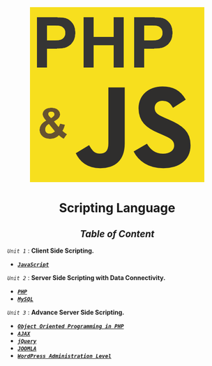 <div align="center">

<img src="php_and_js.png" />
 
 
</div>

<div align="center">

# **Scripting Language**


 ## _**Table of Content**_


</div>

_``Unit 1``_ : **Client Side Scripting.**

* [**_``JavaScript``_**](Unit/Unit1.md) 


_``Unit 2``_ : **Server Side Scripting with Data Connectivity.**


*   [**_``PHP``_**](Unit/Unit-1.md) 
*   [**_``MySQL``_**](Unit/Unit-1.md)

_``Unit 3``_ : **Advance Server Side Scripting.**

*   [**_``Object Oriented Programming in PHP``_**](Unit/Unit-1.md) 
*   [**_``AJAX``_**](Unit/Unit-1.md)
*   [**_``jQuery``_**](Unit/Unit-1.md)
*   [**_``JOOMLA``_**](Unit/Unit-1.md)
*   [**_``WordPress Administration Level``_**](Unit/Unit-1.md)

